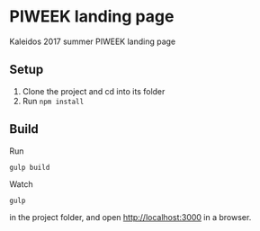 PIWEEK landing page
============

Kaleidos 2017 summer PIWEEK landing page


## Setup

1. Clone the project and cd into its folder
2. Run `npm install`

## Build

Run

    gulp build

Watch

    gulp

in the project folder, and open <http://localhost:3000> in a browser.

